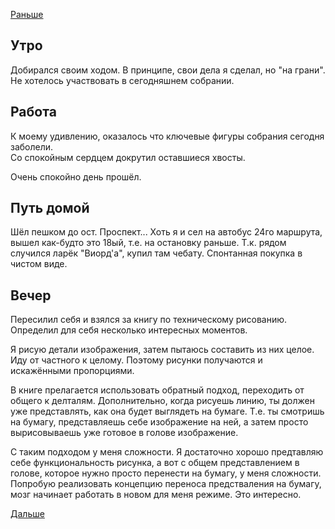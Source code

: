 [Раньше](2021.02.14.md)  
## Утро
Добирался своим ходом. В принципе, свои дела я сделал, но "на грани". Не хотелось участвовать в сегодняшнем собрании.
## Работа
К моему удивлению, оказалось что ключевые фигуры собрания сегодня заболели.  
Со спокойным сердцем докрутил оставшиеся хвосты.

Очень спокойно день прошёл.
## Путь домой
Шёл пешком до ост. Проспект... Хоть я и сел на автобус 24го маршрута, вышел как-будто это 18ый, т.е. на остановку раньше. Т.к. рядом случился ларёк "Виорд'а", купил там чебату. Спонтанная покупка в чистом виде.
## Вечер
Пересилил себя и взялся за книгу по техническому рисованию.  
Определил для себя несколько интересных моментов.

Я рисую детали изображения, затем пытаюсь составить из них целое. Иду от частного к целому. Поэтому рисунки получаются и искажёнными пропорциями.

В книге прелагается использовать обратный подход, переходить от общего к делталям. Дополнительно, когда рисуешь линию, ты должен уже представлять, как она будет выглядеть на бумаге. Т.е. ты смотришь на бумагу, представляешь себе изображение на ней, а затем просто вырисовываешь уже готовое в голове изображение. 

С таким подходом у меня сложности. Я достаточно хорошо предтавляю себе функциональность рисунка, а вот с общем представлением в голове, которое нужно просто перенести на бумагу, у меня сложности.  
Попробую реализовать концепцию переноса предстваления на бумагу, мозг начинает работать в новом для меня режиме. Это интересно.

[Дальше](2021.02.16.md)
